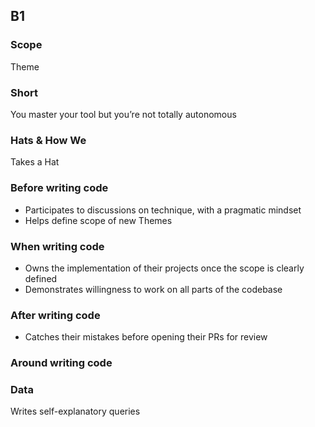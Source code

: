 ## B1
### Scope

Theme

### Short

You master your tool but you’re not totally autonomous

### Hats & How We

Takes a Hat

### Before writing code

- Participates to discussions on technique, with a pragmatic mindset
- Helps define scope of new Themes

### When writing code

- Owns the implementation of their projects once the scope is clearly defined
- Demonstrates willingness to work on all parts of the codebase

### After writing code

- Catches their mistakes before opening their PRs for review

### Around writing code

### Data

Writes self-explanatory queries